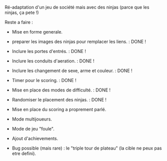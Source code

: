 Ré-adaptation d'un jeu de société mais avec des ninjas (parce que les ninjas, ça pete !)

Reste a faire :
* Mise en forme generale.

* preparer les images des ninjas pour remplacer les liens. : DONE !
* Inclure les portes d'entrés. : DONE !
* Inclure les conduits d'aeration. : DONE !
* Inclure les changement de sexe, arme et couleur. : DONE !
* Timer pour le scoring. : DONE !
* Mise en place des modes de difficulté. : DONE !
* Randomiser le placement des ninjas. : DONE !

* Mise en place du scoring a proprement parlé.
* Mode multijoueurs.
* Mode de jeu "foule".
* Ajout d'achievements.

* Bug possible (mais rare) : le "triple tour de plateau" (la cible ne peux pas etre defini).
